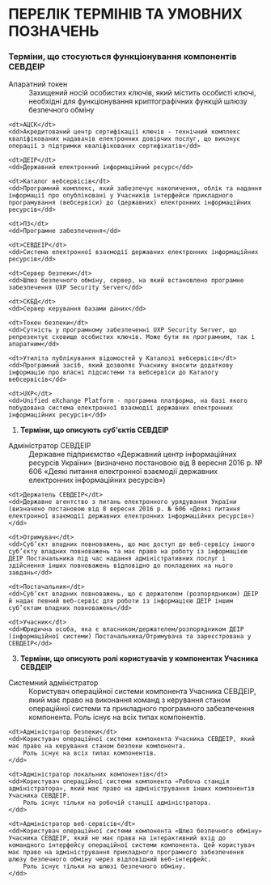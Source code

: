 # ПЕРЕЛІК ТЕРМІНІВ ТА УМОВНИХ ПОЗНАЧЕНЬ

### Терміни, що стосуються функціонування компонентів СЕВДЕІР

<dl>
    <dt>Апаратний токен</dt>
    <dd>Захищений носій особистих ключів, який містить особисті ключі, необхідні для функціонування криптографічних функцій шлюзу безпечного обміну</dd>

    <dt>АЦСК</dt>
    <dd>Акредитований центр сертифікації ключів - технічний комплекс кваліфікованих надавачів електронних довірчих послуг, що виконує операції з підтримки кваліфікованих сертифікатів</dd>

    <dt>ДЕІР</dt>
    <dd>Державний електронний інформаційний ресурс</dd>

    <dt>Каталог вебсервісів</dt>
    <dd>Програмний комплекс, який забезпечує накопичення, облік та надання інформації про опубліковані у Учасників інтерфейси прикладного програмування (вебсервіси) до (державних) електронних інформаційних ресурсів</dd>

    <dt>ПЗ</dt>
    <dd>Програмне забезпечення</dd>

    <dt>СЕВДЕІР</dt>
    <dd>Система електронної взаємодії державних електронних інформаційних ресурсів</dd>

    <dt>Сервер безпеки</dt>
    <dd>Шлюз безпечного обміну, сервер, на який встановлено програмне забезпечення UXP Security Server</dd>

    <dt>СКБД</dt>
    <dd>Сервер керування базами даних</dd>

    <dt>Токен безпеки</dt>
    <dd>Сутність у програмному забезпеченні UXP Security Server, що репрезентує сховище особистих ключів. Може бути як програмним, так і апаратним</dd>

    <dt>Утиліта публікування відомостей у Каталозі вебсервісів</dt>
    <dd>Програмний засіб, який дозволяє Учаснику вносити додаткову інформацію про власні підсистеми та вебсервіси до Каталогу вебсервісів</dd>

    <dt>UXP</dt>
    <dd>Unified eXchange Platform - програмна платформа, на базі якого побудована система електронної взаємодії державних електронних інформаційних ресурсів</dd>
</dl>

1. **Терміни, що описують суб'єктів СЕВДЕІР**

<dl>
    <dt>Адміністратор СЕВДЕІР</dt>
    <dd>Державне підприємство «Державний центр інформаційних ресурсів України» (визначено постановою від 8 вересня 2016 р. № 606 «Деякі питання електронної взаємодії державних електронних інформаційних ресурсів»)</dd>

    <dt>Держатель СЕВДЕІР</dt>
    <dd>Державне агентство з питань електронного урядування України (визначено постановою від 8 вересня 2016 р. № 606 «Деякі питання електронної взаємодії державних електронних інформаційних ресурсів»)</dd>

    <dt>Отримувач</dt>
    <dd>Суб’єкт владних повноважень, що має доступ до веб-сервісу іншого суб’єкту владних повноважень та має право на роботу із інформацією ДЕІР Постачальника під час надання адміністративних послуг і здійснення інших повноважень відповідно до покладених на нього завдань</dd>

    <dt>Постачальник</dt>
    <dd>Суб’єкт владних повноважень, що є держателем (розпорядником) ДЕІР й надає певний веб-сервіс для роботи із інформацією ДЕІР іншим суб’єктам владних повноважень</dd>

    <dt>Учасник</dt>
    <dd>Юридична особа, яка є власником/держателем/розпорядником ДЕІР (інформаційної системи) Постачальника/Отримувача та зареєстрована у СЕВДЕІР</dd>
</dl>

3. **Терміни, що описують ролі користувачів у компонентах Учасника СЕВДЕІР**

<dl>
    <dt>Системний адміністратор</dt>
    <dd>Користувач операційної системи компонента Учасника СЕВДЕІР, який має право на виконання команд з керування станом операційної системи та прикладного програмного забезпечення компонента.
        Роль існує на всіх типах компонентів.
    </dd>

    <dt>Адміністратор безпеки</dt>
    <dd>Користувач операційної системи компонента Учасника СЕВДЕІР, який має право на керування станом безпеки компонента.
        Роль існує на всіх типах компонентів.
    </dd>

    <dt>Адміністратор локальних компонентів</dt>
    <dd>Користувач операційної системи компонента «Робоча станція адміністратора», який має право на адміністрування інших компонентів Учасника СЕВДЕІР.
        Роль існує тільки на робочій станції адміністратора.
    </dd>

    <dt>Адміністратор веб-сервісів</dt>
    <dd>Користувач операційної системи компонента «Шлюз безпечного обміну» Учасника СЕВДЕІР, який не має права на інтерактивний вхід до командного інтерфейсу операційної системи компонента. Цей користувач має право на адміністрування прикладного програмного забезпечення шлюзу безпечного обміну через відповідний веб-інтерфейс.
        Роль існує тільки на шлюзі безпечного обміну.
    </dd>
</dl>